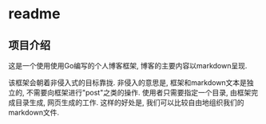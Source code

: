 # readme

## 项目介绍

这是一个使用使用Go编写的个人博客框架, 博客的主要内容以markdown呈现.

该框架会朝着非侵入式的目标靠拢. 非侵入的意思是, 框架和markdown文本是独立的, 不需要向框架进行"post"之类的操作. 使用者只需要指定一个目录, 由框架完成目录生成, 网页生成的工作. 这样的好处是, 我们可以比较自由地组织我们的markdown文件.

